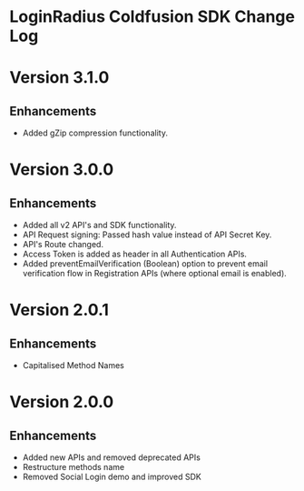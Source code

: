 # LoginRadius Coldfusion SDK Change Log

# Version 3.1.0
## Enhancements
  -  Added gZip compression functionality.
  
# Version 3.0.0
## Enhancements
  -  Added all v2 API's and SDK functionality.
  -  API Request signing: Passed hash value instead of API Secret Key.
  -  API's Route changed.
  -  Access Token is added as header in all Authentication APIs.
  -  Added preventEmailVerification (Boolean) option to prevent email verification flow in Registration APIs (where optional email is enabled). 
 
# Version 2.0.1
## Enhancements
  -  Capitalised Method Names
 
# Version 2.0.0
## Enhancements
  -  Added new APIs and removed deprecated APIs
  -  Restructure methods name
  -  Removed Social Login demo and improved SDK


 

 
